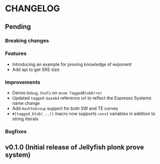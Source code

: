 # CHANGELOG

## Pending

### Breaking changes

### Features

- Introducing an example for proving knowledge of exponent
- Add api to get SRS size.

### Improvements

- Derive `Debug`, `Snafu` on `enum TaggedBlobError`
- Updated `tagged-base64` reference url to reflect the Espresso Systems name change
- Add `HashToGroup` support for both SW and TE curves
- `#[tagged_blob(...)]` macro now supports `const` variables in addition to string literals

### Bugfixes

## v0.1.0 (Initial release of Jellyfish plonk prove system)
